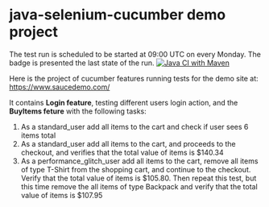 # java-selenium-cucumber demo project

The test run is scheduled to be started at 09:00 UTC on every Monday. The badge is presented the last state of the run. [![Java CI with Maven](https://github.com/lvasileva/java-selenium-cucumber/actions/workflows/maven.yml/badge.svg?branch=main)](https://github.com/lvasileva/java-selenium-cucumber/actions/workflows/maven.yml)

Here is the project of cucumber features running tests for the demo site at: https://www.saucedemo.com/


It contains **Login feature**, testing different users login action, and the **BuyItems feture** with the following tasks:
1. As a standard_user add all items to the cart and check if user sees 6 items total
2. As a standard_user add all items to the cart, and proceeds to the checkout, and verifies that the total value of items is $140.34
3. As a performance_glitch_user add all items to the cart, remove all items of type T-Shirt from the shopping cart, and continue to the checkout. Verify that the total value of items is $105.80. Then repeat this test, but this time remove the all items of type Backpack and verify that the total value of items is $107.95
